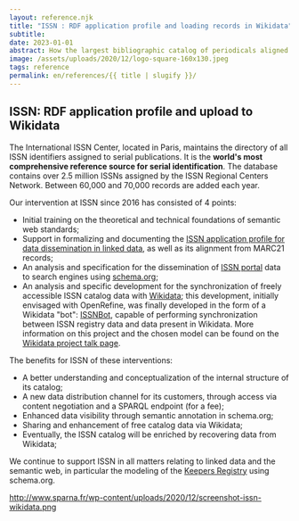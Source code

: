```yaml
---
layout: reference.njk
title: "ISSN : RDF application profile and loading records in Wikidata"
subtitle:
date: 2023-01-01
abstract: How the largest bibliographic catalog of periodicals aligned itself with a semantic graph. And how ISSN has added value to its data by uploading it to Wikidata.
image: /assets/uploads/2020/12/logo-square-160x130.jpeg
tags: reference
permalink: en/references/{{ title | slugify }}/
---
```


## ISSN: RDF application profile and upload to Wikidata

The International ISSN Center, located in Paris, maintains the directory of all ISSN identifiers assigned to serial publications. It is the **world's most comprehensive reference source for serial identification**. The database contains over 2.5 million ISSNs assigned by the ISSN Regional Centers Network. Between 60,000 and 70,000 records are added each year.

Our intervention at ISSN since 2016 has consisted of 4 points:

- Initial training on the theoretical and technical foundations of semantic web standards;
- Support in formalizing and documenting the [ISSN application profile for data dissemination in linked data](https://www.issn.org/understanding-the-issn/assignment-rules/issn-linked-data-application-profile/), as well as its alignment from MARC21 records;
- An analysis and specification for the dissemination of [ISSN portal](https://portal.issn.org/) data to search engines using [schema.org](http://schema.org/);
- An analysis and specific development for the synchronization of freely accessible ISSN catalog data with [Wikidata](http://wikidata.org/); this development, initially envisaged with OpenRefine, was finally developed in the form of a Wikidata "bot": [ISSNBot](https://github.com/CIEPS/ISSNBot), capable of performing synchronization between ISSN registry data and data present in Wikidata. More information on this project and the chosen model can be found on the [Wikidata project talk page](https://www.wikidata.org/wiki/Wikidata_talk:WikiProject_Periodicals/Archive_2#Data_donation_from_ISSN_Register_-_Feedback_welcome).

The benefits for ISSN of these interventions:

- A better understanding and conceptualization of the internal structure of its catalog;
- A new data distribution channel for its customers, through access via content negotiation and a SPARQL endpoint (for a fee);
- Enhanced data visibility through semantic annotation in schema.org;
- Sharing and enhancement of free catalog data via Wikidata;
- Eventually, the ISSN catalog will be enriched by recovering data from Wikidata;

We continue to support ISSN in all matters relating to linked data and the semantic web, in particular the modeling of the [Keepers Registry](https://keepers.issn.org/) using schema.org.


http://www.sparna.fr/wp-content/uploads/2020/12/screenshot-issn-wikidata.png